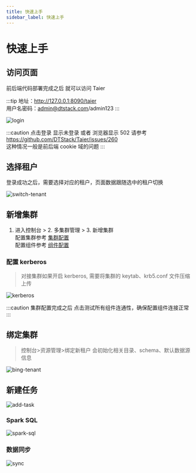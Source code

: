 ```yaml
---
title: 快速上手
sidebar_label: 快速上手
---
```


# 快速上手

## 访问页面

前后端代码部署完成之后 就可以访问 Taier

:::tip
地址：http://127.0.0.1:8090/taier  
用户名密码：admin@dtstack.com/admin123
:::


![login](/img/readme/login.png)

:::caution
点击登录 显示未登录 或者 浏览器显示 502 请参考 https://github.com/DTStack/Taier/issues/260  
这种情况一般是前后端 cookie 域的问题
:::

## 选择租户

登录成功之后，需要选择对应的租户，页面数据跟随选中的租户切换

![switch-tenant](/img/readme/switch-tenant.png)

## 新增集群

1. 进入控制台 > 2. 多集群管理 > 3. 新增集群  
配置集群参考 [集群配置](././functions/multi-cluster.md)  
配置组件参考 [组件配置](././functions/component/sftp.md)

### 配置 kerberos

> 对接集群如果开启 kerberos, 需要将集群的 keytab、krb5.conf 文件压缩上传

![kerberos](/img/readme/kerberos.png)

:::caution
集群配置完成之后 点击测试所有组件连通性，确保配置组件连接正常
:::

## 绑定集群

> 控制台>资源管理>绑定新租户 会初始化相关目录、schema、默认数据源信息

![bing-tenant](/img/readme/bind-tenant.png)

## 新建任务

![add-task](/img/readme/add-task.png)

### Spark SQL

![spark-sql](/img/readme/spark-sql.png)

### 数据同步

![sync](/img/readme/sync.png)
